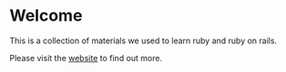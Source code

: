 # Welcome

This is a collection of materials we used to learn ruby and ruby on rails.

Please visit the [website](http://rubyseeds.github.io/materials/) to find out more.
